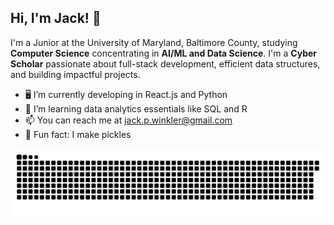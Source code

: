 ## Hi, I'm Jack! 👋

I'm a Junior at the University of Maryland, Baltimore County, studying **Computer Science** concentrating in **AI/ML and Data Science**. I'm a **Cyber Scholar** passionate about full-stack development, efficient data structures, and building impactful projects.

- 🖥 I’m currently developing in React.js and Python
- 🌱 I’m learning data analytics essentials like SQL and R
- 📫 You can reach me at jack.p.winkler@gmail.com
- 🥒 Fun fact: I make pickles

![Snake animation](https://github.com/jackwinkler2/jackwinkler2/blob/output/github-contribution-grid-snake-dark.svg)

